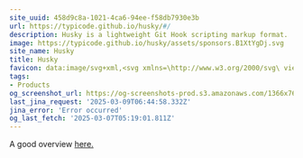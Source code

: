 ```yaml
---
site_uuid: 458d9c8a-1021-4ca6-94ee-f58db7930e3b
url: https://typicode.github.io/husky/#/
description: Husky is a lightweight Git Hook scripting markup format.
image: https://typicode.github.io/husky/assets/sponsors.B1XtYgDj.svg
site_name: Husky
title: Husky
favicon: data:image/svg+xml,<svg xmlns=\http://www.w3.org/2000/svg\ viewBox=\0 0 100 100\><text y=\.9em\ font-size=\85\>\U0001F436</text></svg>
tags:
- Products
og_screenshot_url: https://og-screenshots-prod.s3.amazonaws.com/1366x768/80/false/1edeb1e7477056407f9dc5d308ba40d49adf6cf51a2ac367dff119ea3a342563.jpeg
last_jina_request: '2025-03-09T06:44:58.332Z'
jina_error: 'Error occurred'
og_last_fetch: '2025-03-07T05:19:01.811Z'
---
```



A good overview [here.](https://syntackle.com/blog/creating-git-hooks-using-husky-y6LKpN/#:~:text=You%20will%20see%20a%20.,git%20hooks%20will%20be%20executed.)
